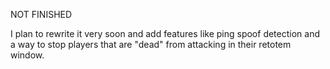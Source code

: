 NOT FINISHED

I plan to rewrite it very soon and add features like ping spoof detection and a way to stop players that are "dead" from attacking in their retotem window.

